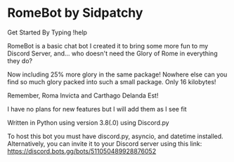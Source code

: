 # RomeBot by Sidpatchy
Get Started By Typing !help

RomeBot is a basic chat bot I created it to bring some more fun to my Discord Server, and... who doesn't need the Glory of Rome in everything they do?

Now including 25% more glory in the same package! Nowhere else can you find so much glory packed into such a small package. Only 16  kilobytes! 

Remember, Roma Invicta and Carthago Delanda Est!

I have no plans for new features but I will add them as I see fit

Written in Python using version 3.8(.0) using Discord.py

To host this bot you must have discord.py, asyncio, and datetime installed. Alternatively, you can invite it to your Discord server using this link: https://discord.bots.gg/bots/511050489928876052
